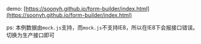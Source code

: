 demo: [https://soonyh.github.io/form-builder/index.html](https://soonyh.github.io/form-builder/index.html)

ps: 本例数据由`mock.js`支持，而`mock.js`不支持IE8，所以在IE8下会报接口错误。切换为生产接口即可